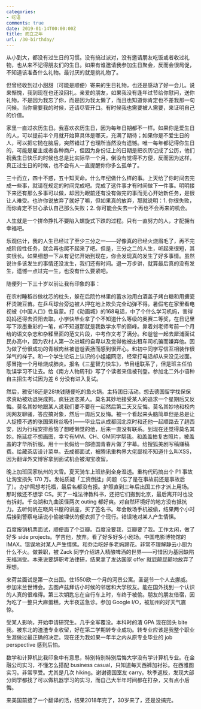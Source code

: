 ```yaml
---
categories:
- 呓语
comments: true
date: 2019-01-14T00:00:00Z
title: 而立之年
url: /30-birthday/
---
```


从小到大，都没有过生日的习惯。没有搞过派对，没有邀请朋友吃饭或者收过礼物，也从来不记得朋友们的生日。如果有谁邀请我参加生日聚会，反而会很局促，不知道该准备什么礼物。最讨厌的就是挑礼物了。

但曾经收到过小甜甜（可能是顺便）寄来的生日礼物，也还是感动了好一会儿。说来惭愧，我到现在也还没回礼。亲爱的朋友，如果我没有逢年过节给你慰问，送你礼物，不是因为我忘了你，而是因为我太懒了，而且也知道你肯定也不差我那一句问候。当你需要我的时候，还请尽管开口。有时候我也需要被人需要，来证明自己的价值。

家里一直过农历生日。我喜欢农历生日，因为每年日期都不一样。如果你是爱生日的人，可以提前半个月就开始算具体是哪天，充满了期待；如果你是不爱生日的人，可以把它抛在脑后，突然错过了也理所当然没有遗憾。唯一每年都记得你生日的，可能是雇主或者各种商户，但因为身份证上的日期是把农历记成了公历，他们祝我生日快乐的时候也总是比实际早一个月。倒没有觉得不方便，反而因为这样，真正过生日的时候，也不会有人一直提醒你你多么孤单了。

三十而立，四十不惑，五十知天命。什么年纪做什么样的事。上天给了你时间去完成一些事，就请在规定的时间完成吧。完成了这件事才有时间做下一件事。明明接下来还有那么多事可以做，却因为眼前还有没有做完的事而无心开始新任务，是很让人难受。也许你说放弃了就好了嘛，但如果真的放弃，那就说明：1. 你很失败，而你肯定不甘心承认自己那么失败；2. 你可能会失去一个再也不会再来的机会。

人生就是一个拼命挣扎不要陷入螺旋式下跌的过程。只有一直努力的人，才配拥有幸福吧。

乐观估计，我的人生已经过了至少三分之一——好像真的已经火烧眉毛了，再不完成阶段性任务，就会再也爬不起来了吧。但是，三分之二的人生，听起来很短，其实很长。如果细想一下从有记忆开始到现在，你会发现真的发生了好多事情。虽然说许多该发生的事情还没发生，我们还有时间。退一万步讲，就算最后真的没有发生，遗憾一点过完一生，也没有什么要紧吧。

随便列一下三十岁以前让我有印象的事：

在农村睡稻谷做枕芯的枕头，躲在后院竹林里的蓄水池用白酒盖子烤白糖和用搪瓷杯烫豌豆苗。在乒乓球台旁边被人押在地上欺负完全动弹不得。暑假宅在家里看电视被《中国人口》性启蒙。打《动画城》的168电话，中了个什么学习机妈，害得妈妈还得去资阳去取。小学快毕业拿了个不知道什么等级的奥赛二等奖，在日记里写下浓墨重彩的一笔，却不知道那就是我数学水平的巅峰。靠着刘老师考前一个月给的语文杂志和杂糅里面的范文片段，中考作文考了满分。和爸爸一起去犀浦面试民办高中，因为农村人第一次进城的自卑以及觉得他被出租车司机骗而嫌弃他。因为做了份很成功的青椒肉丝被爸爸表扬而感到很开心。和初中同学写信互相装作很洋气的样子。和一个学生论坛上认识的小姐姐网恋，经常打电话却从来没见过面。感冒拖一个月给烧成肺炎。报名《三星智力快车》，节目组联系了，但是班主任怕耽误学习不让去。给《南方人物周刊》写了个读者来信被刊登。参加北二外小语种自主招生考试因为差 6 分没有进入复试。

然后，雅安18还是28块钱随便吃的鱼火锅。主持团日活动。想去德国留学找保保求资助被劝退哭成狗。疯狂迷恋某人。莫名其妙地接受某人的追求一个星期后又反悔。莫名其妙地跟某人说我们要不要在一起然后第二天又反悔。莫名其妙地和校内网网友聊骚，答应搞对象，然后一周后又反悔。被一个看起来头脑简单但是总是让人捉摸不透的张国荣粉丝吸引——毕业后从成都回北京时和还他一起顺路去了趟西安，因为行程安排惹恼了想睡懒觉的他，后来一直没有联系。到现在还觉得莫名其妙。拖延症不想画图，幸亏有MM、CH、GM同学帮我。和盖盖拍复古照片，被盖盖的才华所折服。用十一长假给一部德国青春片做了字幕。给搜狐美剧写稿赚稿费。给藏茶店设计菜单。去成都面试，被腾讯重构界大佬鄙视不知道什么叫XSS，因为翻译外文博客拿到面试机会被淘宝收留。

晚上加班回家杭州的大雪。夏天骑车上班热到全身湿透。重构代码搞出个 P1 事故让淘宝损失 170 万。发帖质疑「工资倒挂」问题（忘了是在事故前还是事故后了）。办护照想考托福，最后名都没有报。护照直到三年后出国工作才派上用场。那时候还不想学 CS。买了一堆法律教科书，还把它们搬到北京，最后离开时也没有拆封。千岛湖和九曲溪径两次 outing 都好爽。对自然环境好的地方没有抵抗力。去听何帆在晓风书屋的讲座，买了签名书。年会散场手机被偷，结果两个小时后接到警察电话说小偷被埋伏的便衣抓了个现行。错误地对某人产生情愫。

百度报销机票面试，顺便面了个豆瓣。百度没要我，豆瓣要了我。工作太闲，做了好多 side projects。学吉他，放弃。看了好多好多小剧场。中国电影博物馆的 IMAX。错误地对某人产生情愫。和乔治吃好多老妈蹄花。非常不理解静云小厨为什么不火。做兼职，被 Zack 同学介绍进入精酿啤酒的世界——可惜因为基因缺陷无福消受。本来说要辞职考法律研，结果拿了发达国家 offer 就屁颠屁颠地放弃了理想。

来荷兰面试是第一次出国。住1550欧一个月的河景公寓。圣诞节一个人去挪威。参加米兰世博会。去图卢兹拜访小时候的邻居和大学校友。能在国外找到一个认识的人真的很难得。第三次钥匙忘在自行车上时，车终于被偷。朋友的朋友借宿，因为吃了一整只大麻蛋糕，大半夜送急诊。参加 Google I/O，被加州的好天气震惊。

受某人影响，开始申请研究生。几乎全军覆没。本科时的渣 GPA 现在回头 bite 我。被东北的渣渣专业收留，好在第二学期转专业成功。转专业应该是我整个职业生涯做过最正确的决定。现在还为我如果一年半之内从原专业毕业的 job perspective 感到后怕。

数学和计算机比我印象中有意思，特别特别特别后悔大学没有学计算机专业。在金融公司实习，不懂怎么搭配 business casual，只知道每天西裤加衬衫。在西雅图实习。非常享受。尤其是几次 hiking。谢谢德国室友 carry。秋季返校，发现大部分同学都找了可以做机器学习的实习，而自己大半年时间都在打杂，又有点小后悔。

来美国前接了一个翻译的活，结果2018年完了，30岁来了，还是没搞完。
